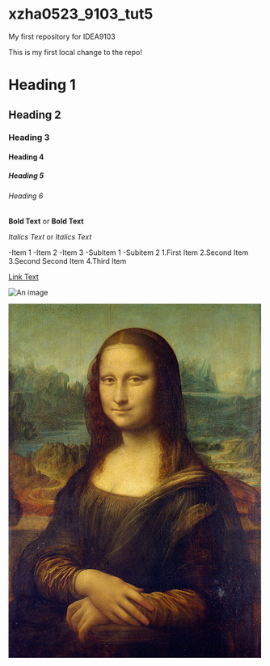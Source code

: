 # xzha0523_9103_tut5
My first repository for IDEA9103

This is my first local change to the repo!

# Heading 1
## Heading 2
### Heading 3
#### Heading 4
##### Heading 5
###### Heading 6

**Bold Text** or __Bold Text__

*Italics Text* or _Italics Text_

-Item 1
-Item 2
-Item 3
 -Subitem 1
 -Subitem 2
1.First Item
2.Second Item
3.Second Second Item
4.Third Item


[Link Text](https://www.google.com)

![An image](http://placekitten.com/200/300)

![An image of the Mona Lisa](assets/Mona_Lisa_by_Leonardo_da_Vinci_500_x_700.jpg)